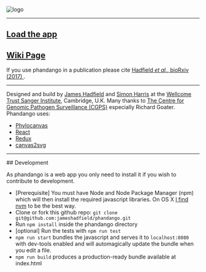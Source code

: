 ![logo](https://raw.githubusercontent.com/jameshadfield/phandangoExampleData/master/wikiImages/logo600.png)

***

## [Load the app](http://jameshadfield.github.io/phandango/)

## [Wiki Page](http://github.com/jameshadfield/phandango/wiki)

If you use phandango in a publication please cite [Hadfield _et al._, bioRxiv (2017) ](http://biorxiv.org/content/early/2017/03/22/119545).

***

Designed and build by [James Hadfield](mailto:jh22@sanger.ac.uk) and [Simon Harris](mailto:sh16@sanger.ac.uk) at the [Wellcome Trust Sanger Institute](http://www.sanger.ac.uk), Cambridge, U.K.
Many thanks to [The Centre for Genomic Pathogen Surveillance (CGPS)](http://www.sanger.ac.uk/science/collaboration/centre-global-pathogen-surveillance-cgps) especially Richard Goater.
Phandango uses:
* [Phylocanvas](http://phylocanvas.org/)
* [React](https://facebook.github.io/react/)
* [Redux](http://redux.js.org/)
* [canvas2svg](https://github.com/gliffy/canvas2svg)

***


<a name="dev" />
## Development

As phandango is a web app you only need to install it if you wish to contribute to development.

* [Prerequisite] You must have Node and Node Package Manager (npm) which will then install the required javascript libraries. On OS X [I find nvm](http://stackoverflow.com/a/28025834) to be the best way.
* Clone or fork this github repo: `git clone git@github.com:jameshadfield/phandango.git`
* Run `npm install` inside the phandango directory
* [optional] Run the tests with `npm run test`
* `npm run start` bundles the javascript and serves it to `localhost:8080` with dev-tools enabled and will automagically update the bundle when you edit a file.
* `npm run build` produces a production-ready bundle available at index.html

